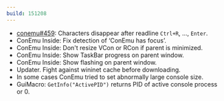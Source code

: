 ```yaml
---
build: 151208
---
```


* [conemu#459](https://github.com/Maximus5/ConEmu/issues/459): Characters disappear after readline `Ctrl+R`, ..., `Enter`.
* ConEmu Inside: Fix detection of ‘ConEmu has focus’.
* ConEmu Inside: Don't resize VCon or RCon if parent is minimized.
* ConEmu Inside: Show TaskBar progress on parent window.
* ConEmu Inside: Show flashing on parent window.
* Updater. Fight against wininet cache before downloading.
* In some cases ConEmu tried to set abnormally large console size.
* GuiMacro: `GetInfo("ActivePID")` returns PID of active console process or 0.
